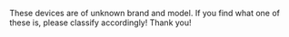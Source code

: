 These devices are of unknown brand and model. If you find what one of these is, please classify accordingly! Thank you!